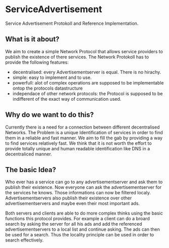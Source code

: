 ServiceAdvertisement
====================

Service Advertisement Protokoll and Reference Implementation.



What is it about?
-----------------

We aim to create a simple Network Protocol that allows service providers to publish the existence of there services. The Network Protokoll has to provide the following features:
- decentralised: every Advertisementserver is equal. There is no hirachy.
- simple: easy to implement and to use.
- powerfull: alot of complex operations are supposed to be implementable ontop the protocols datastructure
- independace of other network protocols: the Protocol is supposed to be indifferent of the exact way of communication used.

Why do we want to do this?
--------------------------

Currently there is a need for a connection between different decentralised Networks. The Problem is a unique Identification of services in order to find them in a reliable and fast manner. We aim to fill the gab by providing a way to find services relatively fast. We think that it is not worth the effort to provide totally unique and human readable identification like DNS in a decentraliced manner.

The basic Idea?
---------------

Who ever has a service can go to any advertisementserver and ask them to publish their existence. Now everyone can ask the advertisementserver for the services he knows. Those informations can now be filtered localy. Advertisementservers also publish their existence over other advertisementservers and maybe even their most important ads.

Both servers and clients are able to do more complex thinks using the basic functions this protocol provides. For example a client can do a broard search by asking the server for all his ads and add the referenced advertisementservers to a local list and continue asking. The ads can then be used for a search. Thus the locality principle can be used in order to search effectively.



     

